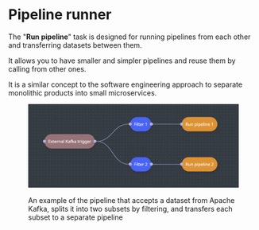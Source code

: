 # Pipeline runner

The "**Run pipeline**" task is designed for running pipelines from each other and transferring datasets between them.

It allows you to have smaller and simpler pipelines and reuse them by calling from other ones.&#x20;

It is a similar concept to the software engineering approach to separate monolithic products into small microservices.

<figure><img src="../../.gitbook/assets/Screenshot 2024-04-29 at 14.52.47.png" alt=""><figcaption><p>An example of the pipeline that accepts a dataset from Apache Kafka, splits it into two subsets by filtering, and transfers each subset to a separate pipeline</p></figcaption></figure>

